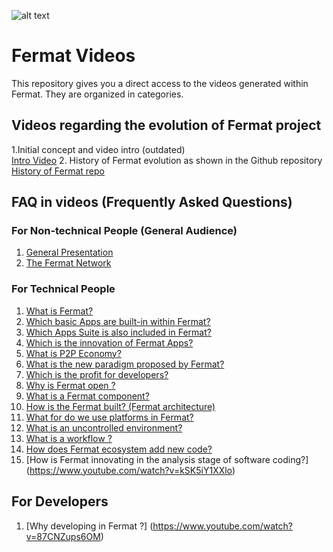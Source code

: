 ![alt text](https://github.com/bitDubai/media-kit/blob/master/MediaKit/Fermat%20Branding/Fermat%20Logotype/Fermat_Logo_3D.png "Fermat Logo")

# Fermat Videos

This repository gives you a direct access to the videos generated within Fermat.
They are organized in categories.

## Videos regarding the evolution of Fermat project
1.Initial concept and video intro (outdated) <br> [Intro Video](https://youtu.be/bLiqhTrEWMU)
2. History of Fermat evolution as shown in the Github repository<br>[History of Fermat repo](https://www.youtube.com/watch?v=86m88YG1Mxk)

## FAQ in videos (Frequently Asked Questions)

### For Non-technical People (General Audience)

1. [General Presentation](https://www.youtube.com/watch?v=njmg7ScVmjM)
2. [The Fermat Network](https://www.youtube.com/watch?v=xQnJeqfrKTk)

### For Technical People
1. [What is Fermat?](https://www.youtube.com/watch?v=Fq8VYBJtzsw)
2. [Which basic Apps are built-in within Fermat?](https://www.youtube.com/watch?v=7WT5S4u8Ck0)
3. [Which Apps Suite is also included in Fermat?](https://www.youtube.com/watch?v=BhSkCN0CBGM)
4. [Which is the innovation of Fermat Apps?](https://www.youtube.com/watch?v=0Cx8MP1Llzk)
5. [What is P2P Economy?](https://www.youtube.com/watch?v=r6EMIU_ELFI)
6. [What is the new paradigm proposed by Fermat?](https://www.youtube.com/watch?v=Nbo_YG_M95M)
7. [Which is the profit for developers?](https://www.youtube.com/watch?v=244MuvMaXaQ)
8. [Why is Fermat open ?](https://www.youtube.com/watch?v=ZYQAWFE1Pt4)
9. [What is a Fermat component?](https://www.youtube.com/watch?v=cEQgfO1NICM)
10. [How is the Fermat built? (Fermat architecture)](https://www.youtube.com/watch?v=IZRMRsMAP7I)
11. [What for do we use platforms in Fermat?](https://www.youtube.com/watch?v=XxjSQJOJyQ0)
12. [What is an uncontrolled environment?](https://www.youtube.com/watch?v=Igt2COlhDWo)
13. [What  is a workflow ?](https://www.youtube.com/watch?v=DyUmHkQiYMs)
14. [How does Fermat ecosystem add new code?](https://www.youtube.com/watch?v=DcZLYiS3OcQ)
15. [How is Fermat innovating in the analysis stage of software coding?] (https://www.youtube.com/watch?v=kSK5iY1XXlo)

## For Developers
1. [Why developing in Fermat ?] (https://www.youtube.com/watch?v=87CNZups6OM)



